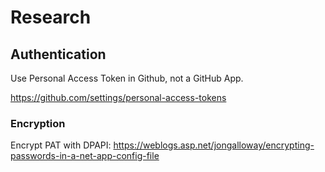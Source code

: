 ﻿# Research

## Authentication 

Use Personal Access Token in Github, not a GitHub App. 

https://github.com/settings/personal-access-tokens

### Encryption

Encrypt PAT with DPAPI: 
https://weblogs.asp.net/jongalloway/encrypting-passwords-in-a-net-app-config-file


